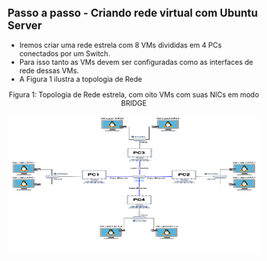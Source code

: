 ## Passo a passo - Criando rede virtual com Ubuntu Server

* Iremos criar uma rede estrela com 8 VMs divididas em 4 PCs conectados por um Switch.
* Para isso tanto as VMs devem ser configuradas como as interfaces de rede dessas VMs.
* A Figura 1 ilustra a topologia de Rede

<p><center> Figura 1: Topologia de Rede estrela, com oito VMs com suas NICs em modo BRIDGE</center></p>   
   <img src="figures/star-network.png" alt=""
	title="Figura 1: Topologia de Rede Estrela" width="800" height="280" />
